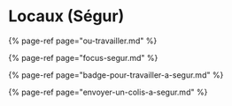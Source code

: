 # Locaux \(Ségur\)

{% page-ref page="ou-travailler.md" %}

{% page-ref page="focus-segur.md" %}

{% page-ref page="badge-pour-travailler-a-segur.md" %}

{% page-ref page="envoyer-un-colis-a-segur.md" %}



